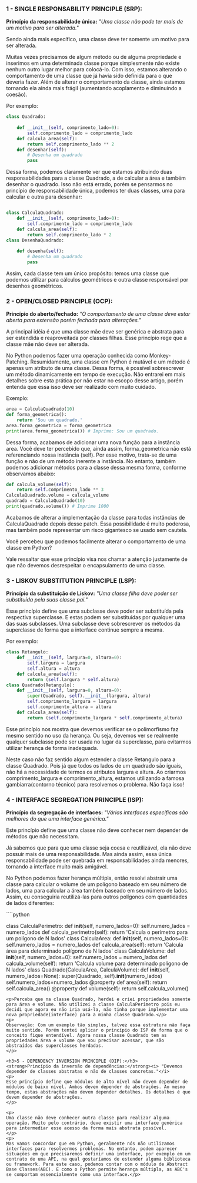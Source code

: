 <h3>1 - SINGLE RESPONSABILITY PRINCIPLE (SRP):</h3>
<strong>Princípio da responsabilidade única:</strong> <i>"Uma classe não pode ter mais de um motivo para ser alterada."</i>
<p>
Sendo ainda mais específico, uma classe deve ter somente um motivo para ser alterada.
</p>
<p>
Muitas vezes precisamos de algum método ou de alguma propriedade e inserimos em uma determinada classe porque simplesmente não existe nenhum outro lugar melhor para colocá-lo. Com isso, estamos alterando o comportamento de uma classe que já havia sido definida para o que deveria fazer. Além de alterar o comportamento da classe, ainda estamos tornando ela ainda mais frágil (aumentando acoplamento e diminuindo a coesão).
</p>
Por exemplo:

```python
class Quadrado:
    
    def __init__(self, comprimento_lado=0):
        self.comprimento_lado = comprimento_lado
    def calcula_area(self):
        return self.comprimento_lado ** 2
    def desenhar(self):
        # Desenha um quadrado
        pass

```

<p>
Dessa forma, podemos claramente ver que estamos atribuindo duas responsabilidades para a classe Quadrado, a de calcular a área e também desenhar o quadrado. Isso não está errado, porém se pensarmos no princípio de responsabilidade única, podemos ter duas classes, uma para calcular e outra para desenhar:
</p>

```python

class CalculaQuadrado:
    def __init__(self, comprimento_lado=0):
        self.comprimento_lado = comprimento_lado
    def calcula_area(self):
        return self.comprimento_lado * 2
class DesenhaQuadrado:
    
    def desenha(self):
        # Desenha um quadrado
        pass

```
<p>
Assim, cada classe tem um único propósito: temos uma classe que podemos utilizar para cálculos geométricos e outra classe responsável por desenhos geométricos.
</p>

<h3>2 - OPEN/CLOSED PRINCIPLE (OCP):</h3>
<strong>Princípio do aberto/fechado:</strong> <i>"O comportamento de uma classe deve estar aberta para extensão porém fechada para alterações."</i>
<p>
A principal idéia é que uma classe mãe deve ser genérica e abstrata para ser estendida e reaproveitada por classes filhas. Esse princípio rege que a classe mãe não deve ser alterada.
</p>
<p>
No Python podemos fazer uma operação conhecida como Monkey-Patching. Resumidamente, uma classe em Python é mutável e um método é apenas um atributo de uma classe. Dessa forma, é possível sobrescrever um método dinamicamente em tempo de execução. Não entrarei em mais detalhes sobre esta prática por não estar no escopo desse artigo, porém entenda que essa isso deve ser realizado com muito cuidado.
</p>
Exemplo:

```python
area = CalculaQuadrado(10)
def forma_geometrica():
    return 'Sou um quadrado.'
area.forma_geometrica = forma_geometrica
print(area.forma_geometrica()) # Imprime: Sou um quadrado.

```
<p>
Dessa forma, acabamos de adicionar uma nova função para a instância area. Você deve ter percebido que, ainda assim, forma_geometrica não está referenciando nossa instância (self). Por esse motivo, trata-se de uma função e não de um método inerente a instância. No entanto, também podemos adicionar métodos para a classe dessa mesma forma, conforme observamos abaixo:
</p>

```python
def calcula_volume(self):
    return self.comprimento_lado ** 3
CalculaQuadrado.volume = calcula_volume
quadrado = CalculaQuadrado(10)
print(quadrado.volume()) # Imprime 1000

```
<p>
Acabamos de alterar a implementação da classe para todas instâncias de CalculaQuadrado depois desse patch. Essa possibilidade é muito poderosa, mas também pode representar um risco gigantesco se usado sem cautela.

Você percebeu que podemos facilmente alterar o comportamento de uma classe em Python?

Vale ressaltar que esse princípio visa nos chamar a atenção justamente de que não devemos desrespeitar o encapsulamento de uma classe.
</p>

<h3>3 - LISKOV SUBSTITUTION PRINCIPLE (LSP):</h3>
<strong>Princípio da substituição de Liskov:</strong><i> "Uma classe filha deve poder ser substituída pela suas classe pai."</i>
<p>
Esse princípio define que uma subclasse deve poder ser substituída pela respectiva superclasse. E estas podem ser substituídas por qualquer uma das suas subclasses. Uma subclasse deve sobrescrever os métodos da superclasse de forma que a interface continue sempre a mesma.
</p>
Por exemplo:

```python
class Retangulo:
    def __init__(self, largura=0, altura=0):
        self.largura = largura
        self.altura = altura
    def calcula_area(self):
        return (self.largura * self.altura)
class Quadrado(Retangulo):
    def __init__(self, largura=0, altura=0):
        super(Quadrado, self).__init__(largura, altura)
        self.comprimento_largura = largura
        self.comprimento_altura = altura
    def calcula_area(self):
        return (self.comprimento_largura * self.comprimento_altura)
```
<p>Esse princípio nos mostra que devemos verificar se o polimorfismo faz mesmo sentido no uso da herança. Ou seja, devemos ver se realmente qualquer subclasse pode ser usada no lugar da superclasse, para evitarmos utilizar herança de forma inadequada.</p>

<p>Neste caso não faz sentido algum estender a classe Retangulo para a classe Quadrado. Pois já que todos os lados de um quadrado são iguais, não há a necessidade de termos os atributos largura e altura. Ao criarmos comprimento_largura e comprimento_altura, estamos utilizando a famosa gambiarra(contorno técnico) para resolvemos o problema. Não faça isso!</p>

<h3>4 - INTERFACE SEGREGATION PRINCIPLE (ISP):</h3>
<strong>Princípio da segregação de interfaces:</strong><i> "Várias interfaces específicas são melhores do que uma interface genérica."</i>
<p>
Este princípio define que uma classe não deve conhecer nem depender de métodos que não necessitam.
</p>
<p>
Já sabemos que para que uma classe seja coesa e reutilizável, ela não deve possuir mais de uma responsabilidade. Mas ainda assim, essa única responsabilidade pode ser quebrada em responsabilidades ainda menores, tornando a interface muito mais amigável.
</p><p>
No Python podemos fazer herança múltipla, então resolvi abstrair uma classe para calcular o volume de um polígono baseado em seu número de lados, uma para calcular a área também baseado em seu número de lados. Assim, eu conseguiria reutilizá-las para outros polígonos com quantidades de lados diferentes:
</p>
````python

class CalculaPerimetro:
    def __init__(self, numero_lados=0):
        self.numero_lados = numero_lados
    def calcula_perimetro(self):
        return 'Calcula o perímetro para um polígono de N lados'
class CalculaArea:
    def __init__(self, numero_lados=0):
        self.numero_lados = numero_lados
    def calcula_area(self):
        return 'Calcula área para determinado polígono de N lados'
class CalculaVolume:
    def __init__(self, numero_lados=0):
        self.numero_lados = numero_lados
    def calcula_volume(self):
        return 'Calcula volume para determinado polígono de N lados'
class Quadrado(CalculaArea, CalculaVolume):
    def __init__(self, numero_lados=None):
        super(Quadrado, self).__init__(numero_lados)
        self.numero_lados=numero_lados
    @property
    def area(self):
        return self.calcula_area()
    @property
    def volume(self):
        return self.calcula_volume()

```
<p>Perceba que na classe Quadrado, herdei e criei propriedades somente para área e volume. Não utilizei a classe CalculaPerimetro pois eu decidi que agora eu não iria usá-la, não tinha porque implementar uma nova propriedade(interface) para a minha classe Quadrado.</p>
<p>
Observação: Com um exemplo tão simples, talvez essa estrutura não faça muito sentido. Porém tentei aplicar o princípio do ISP de forma que o conceito fique entendível. Agora nossa classe Quadrado tem as propriedades área e volume que vou precisar acessar, que são abstraídos das superclasses herdadas.
</p>

<h3>5 - DEPENDENCY INVERSION PRINCIPLE (DIP):</h3>
<strong>Princípio da inversão de dependências:</strong><i> "Devemos depender de classes abstratas e não de classes concretas."</i>
<p>
Esse princípio define que módulos de alto nível não devem depender de módulos de baixo nível. Ambos devem depender de abstrações. Ao mesmo tempo, estas abstrações não devem depender detalhes. Os detalhes é que devem depender de abstrações.
</p>

<p>
Uma classe não deve conhecer outra classe para realizar alguma operação. Muito pelo contrário, deve existir uma interface genérica para intermediar esse acesso da forma mais abstrata possível.
</p>
<p>
Mas vamos concordar que em Python, geralmente nós não utilizamos interfaces para resolvermos problemas. No entanto, podem aparecer situações em que precisaremos definir uma interface, por exemplo em um contrato de uma API, na qual gostaríamos de estender alguma biblioteca ou framework. Para este caso, podemos contar com o módulo de Abstract Base Classes(ABC). E como o Python permite herança múltipla, as ABC's se comportam essencialmente como uma interface.</p>